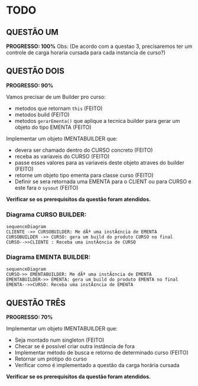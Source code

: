 # TODO

## QUESTÃO UM
**PROGRESSO: 100%**
Obs: (De acordo com a questao 3, precisaremos ter um controle de carga horaria cursada para cada instancia de curso?)


## QUESTÃO DOIS
**PROGRESSO: 90%**

Vamos precisar de um Builder pro curso:
- metodos que retornam `this` (FEITO)
- metodos build (FEITO)
- metodos `gerarEmenta()` que aplique a tecnica builder para gerar um objeto do tipo EMENTA (FEITO)

Implementar um objeto IMENTABUILDER que:
- devera ser chamado dentro do CURSO concreto (FEITO)
- receba as variaveis do CURSO (FEITO)
- passe esses valores para as variaveis deste objeto atraves do builder (FEITO)
- retorne um objeto tipo ementa para classe curso (FEITO)
- Definir se sera retornada uma EMENTA para o CLIENT ou para CURSO e este fara o `sysout` (FEITO)

**Verificar se os prerequisitos da questão foram atendidos.**

### Diagrama CURSO BUILDER:
```mermaid
sequenceDiagram
CLIENTE ->> CURSOBUILDER: Me dÃª uma instÃ¢ncia de EMENTA
CURSOBUILDER ->> CURSO: gera um build do produto CURSO no final
CURSO-->>CLIENTE : Receba uma instÃ¢ncia de CURSO
```

### Diagrama EMENTA BUILDER:
```mermaid
sequenceDiagram
CURSO->> EMENTABUILDER: Me dÃª uma instÃ¢ncia de EMENTA
EMENTABUILDER->> EMENTA: gera um build do produto EMENTA no final
EMENTA-->>CURSO: Receba uma instÃ¢ncia de EMENTA
```


## QUESTÃO TRÊS
**PROGRESSO: 70%**


Implementar um objeto IMENTABUILDER que:
- Seja montado num singleton (FEITO)
- Checar se é possível criar outra instância de fora 
- Implementar método de busca e retorno de determinado curso (FEITO)
- Retornar um prótipo do curso
- Verificar como é implementado a questão da carga horária cursada

**Verificar se os prerequisitos da questão foram atendidos.**
